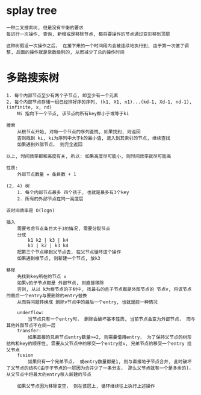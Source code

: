# splay tree
    一种二叉搜索树, 但是没有平衡的要求
    每进行一次操作, 查询, 新增或是移除节点, 都将要操作的节点通过变形移到顶层

    这种树假设一次操作之后， 在接下来的一个时间段内会被连续地执行到, 由于第一次做了调整, 后面的操作就是常数级别的, 从而减少了总的操作时间

# 多路搜索树
    1. 每个内部节点至少有两个子节点, 即至少有一个元素
    2. 每个内部节点存储一组已经排好序的序列, (k1, X1, n1)...(kd-1, Xd-1, nd-1), (infinite, x, nd)
        Ni 指向下一个节点, 该节点的所有key都小于或等于ki

    搜索
        从根节点开始, 对每一个节点的序列查找, 如果找到, 则返回
        否则找到 ki, ki为序列中大于k的最小值, 进入到其索引的节点, 继续查找
        如果遇到外部节点， 则完全返回

    以上, 时间效率都和高度有关, 所以: 如果高度尽可能小, 则时间效率就尽可能高

    性质:
        外部节点数量 = 条目数 + 1

    (2, 4) 树
        1. 每个内部节点最多 四个孩子, 也就是最多有3个key
        2. 所有的外部节点在同一高度层

    该时间效率是 O(logn)

    插入
        需要考虑节点条目大于3的情况, 需要分裂节点
        分成
            k1 k2 | k3 | k4
            k1 | k2 | k3 k4
        把第三个节点移到父节点去, 在父节点循环这个操作
        如果遇到根节点, 则新建一个节点, 放k3

    移除
        先找到key所在的节点 v
        如果v的子节点都是 外部节点, 则直接移除
        否则, 从以 k为根节点的子树中, 找最右的且子节点都是外部节点的 节点v, 将该节点的最后一个entry与要删除的entry替换
        从而将问题转换成 删除v节点中的最后一个entry, 也就是前一种情况

        underflow:
            当节点只有一个entry时， 删除会破坏基本性质, 当前节点会变为外部节点， 而与其他外部节点不在同一层
        transfer:
            如果直接的兄弟节点entry数量>=2, 则需要借用entry， 为了保持父节点的树形结构和key的顺序性, 需要从父节点中的移交一个entry给v, 兄弟节点的移交一个entry 给父节点
        fusion
            如果只有一个兄弟节点， 或entry数量都是1, 则与直接地子节点合并, 此时破坏了父节点的结构(由于子节点的一层因为合并少了一条分支， 那么父节点就有一个是多余的)， 从父节点中将最大的entry移入新建的节点

        如果父节点因为移除变空， 则在该层上, 循环继续往上执行上述操作
